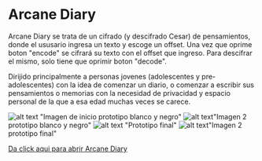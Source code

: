 # Arcane Diary

Arcane Diary se trata de un cifrado (y descifrado Cesar) de pensamientos, donde el ususario ingresa un texto y escoge un offset. Una vez que oprime boton "encode" se cifrará su texto con el offset que ingreso. Para descifrar el mismo, solo tiene que oprimir boton "decode".

 Dirijido principalmente a personas jovenes (adolescentes y pre-adolescentes) con la idea de comenzar un diario, o comenzar a escribir sus pensamientos o memorias con la necesidad de privacidad y espacio personal de la que a esa edad muchas veces se carece.

![alt text](https://github.com/Biancardona/GDL004-cipher/raw/master/src/Images/%20Prototipo.jpeg) "Imagen de inicio prototipo blanco y negro"
![alt text](https://github.com/Biancardona/GDL004-cipher/raw/master/src/Images/Prototipo1.jpeg)"Imagen 2 prototipo blanco y negro"
![alt text](https://github.com/Biancardona/GDL004-cipher/raw/master/src/Images/Imagen%20prototipo%20final.png) "Prototipo final"
![alt text](https://github.com/Biancardona/GDL004-cipher/raw/master/src/Images/Imagen%202%20prototipo%20final%20.png)"Imagen 2 prototipo final"

[Da click aqui para abrir Arcane Diary](https://biancardona.github.io/GDL004-cipher/src/index.html)